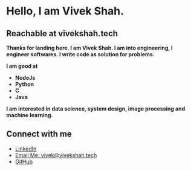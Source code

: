 # Hello, I am Vivek Shah.
## Reachable at vivekshah.tech

<b>
Thanks for landing here. I am Vivek Shah.
I am into engineering, I engineer softwares. I write code as solution for problems. 

I am good at 
- NodeJs
- Python
- C
- Java

I am interested in data science, system design, image processing and machine learning.
</b>

## Connect with me
- <a href="https://www.linkedin.com/in/vivekshah1801/">LinkedIn</a>
- <a target="_blank" href="mailto:vivekshah9969@gmail.com">Email Me: vivek@vivekshah.tech</a>
- <a href="https://github.com/vivekshah1801/">GitHub</a>
